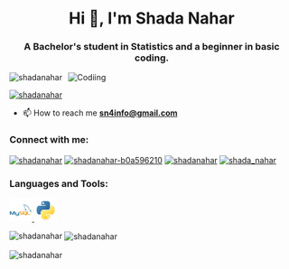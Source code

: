 <h1 align="center">Hi 👋, I'm Shada Nahar</h1>
<h3 align="center">A Bachelor's student in Statistics and a beginner in basic coding.</h3>
<img align="right" alt="Codiing" width="400" src="https://dribbble.com/shots/9638918-Freelancing">

<p align="left"> <img src="https://komarev.com/ghpvc/?username=shadanahar&label=Profile%20views&color=0e75b6&style=flat" alt="shadanahar" /> </p>

<p align="left"> <a href="https://twitter.com/shadanahar" target="blank"><img src="https://img.shields.io/twitter/follow/shadanahar?logo=twitter&style=for-the-badge" alt="shadanahar" /></a> </p>

- 📫 How to reach me **sn4info@gmail.com**

<h3 align="left">Connect with me:</h3>

<p align="left">
<a href="https://twitter.com/shadanahar" target="blank"><img align="center" src="https://raw.githubusercontent.com/rahuldkjain/github-profile-readme-generator/master/src/images/icons/Social/twitter.svg" alt="shadanahar" height="30" width="40" /></a>
<a href="https://linkedin.com/in/shadanahar-b0a596210" target="blank"><img align="center" src="https://raw.githubusercontent.com/rahuldkjain/github-profile-readme-generator/master/src/images/icons/Social/linked-in-alt.svg" alt="shadanahar-b0a596210" height="30" width="40" /></a>
<a href="https://kaggle.com/shadanahar" target="blank"><img align="center" src="https://raw.githubusercontent.com/rahuldkjain/github-profile-readme-generator/master/src/images/icons/Social/kaggle.svg" alt="shadanahar" height="30" width="40" /></a>
<a href="https://instagram.com/shada_nahar" target="blank"><img align="center" src="https://raw.githubusercontent.com/rahuldkjain/github-profile-readme-generator/master/src/images/icons/Social/instagram.svg" alt="shada_nahar" height="30" width="40" /></a>
</p>

<h3 align="left">Languages and Tools:</h3>
<p align="left"> <a href="https://www.mysql.com/" target="_blank" rel="noreferrer"> <img src="https://raw.githubusercontent.com/devicons/devicon/master/icons/mysql/mysql-original-wordmark.svg" alt="mysql" width="40" height="40"/> </a> <a href="https://www.python.org" target="_blank" rel="noreferrer"> <img src="https://raw.githubusercontent.com/devicons/devicon/master/icons/python/python-original.svg" alt="python" width="40" height="40"/> </a> </p>

<p><img align="left" src="https://github-readme-stats.vercel.app/api/top-langs?username=shadanahar&show_icons=true&locale=en&layout=compact" alt="shadanahar" /></p>

<p>&nbsp;<img align="center" src="https://github-readme-stats.vercel.app/api?username=shadanahar&show_icons=true&locale=en" alt="shadanahar" /></p>

<p><img align="center" src="https://github-readme-streak-stats.herokuapp.com/?user=shadanahar&" alt="shadanahar" /></p>
